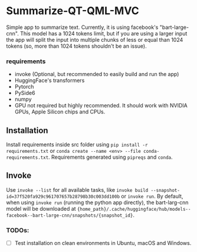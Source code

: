 # Summarize-QT-QML-MVC
Simple app to summarize text. Currently, it is using facebook's "bart-large-cnn". This model has a 1024 tokens limit, but if you are using a larger input the app will split the input into multiple chunks of less or equal than 1024 tokens (so, more than 1024 tokens shouldn't be an issue).

### requirements
- invoke (Optional, but recommended to easily build and run the app)
- HuggingFace's transformers
- Pytorch
- PySide6
- numpy
- GPU not required but highly recommended. It should work with NVIDIA GPUs, Apple Silicon chips and CPUs.

## Installation
Install requirements inside src folder using `pip install -r requirements.txt` or `conda create --name <env> --file conda-requirements.txt`.
Requirements generated using `pipreqs` and `conda`.

## Invoke
Use `invoke --list` for all available tasks, like `invoke build --snapshot-id=37f520fa929c961707657b28798b30c003dd100b` or `invoke run`.
By default, when using `invoke run` (running the python app directly), the bart-larg-cnn model will be downloaded at `{home_path}/.cache/huggingface/hub/models--facebook--bart-large-cnn/snapshots/{snapshot_id}`.

### TODOs:
- [ ] Test installation on clean environments in Ubuntu, macOS and Windows.